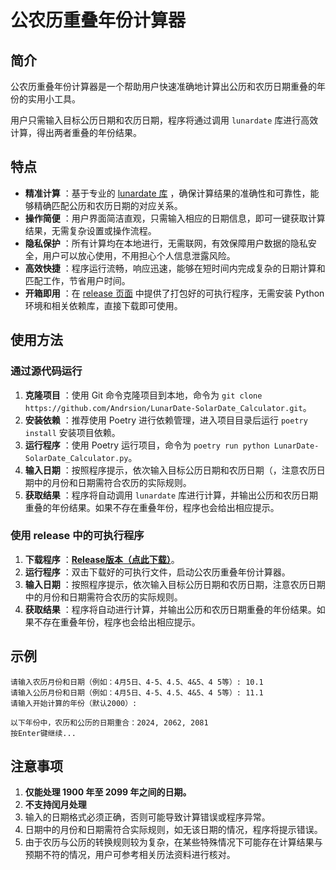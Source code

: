 # 公农历重叠年份计算器

## 简介

公农历重叠年份计算器是一个帮助用户快速准确地计算出公历和农历日期重叠的年份的实用小工具。

用户只需输入目标公历日期和农历日期，程序将通过调用 `lunardate` 库进行高效计算，得出两者重叠的年份结果。

## 特点

  * **精准计算** ：基于专业的 [lunardate 库](https://github.com/lidaobing/python-lunardate) ，确保计算结果的准确性和可靠性，能够精确匹配公历和农历日期的对应关系。
  * **操作简便** ：用户界面简洁直观，只需输入相应的日期信息，即可一键获取计算结果，无需复杂设置或操作流程。
  * **隐私保护** ：所有计算均在本地进行，无需联网，有效保障用户数据的隐私安全，用户可以放心使用，不用担心个人信息泄露风险。
  * **高效快捷** ：程序运行流畅，响应迅速，能够在短时间内完成复杂的日期计算和匹配工作，节省用户时间。
  * **开箱即用** ：在 [release 页面](https://github.com/Andrsion/LunarDate-SolarDate_Calculator/releases/tag/Main) 中提供了打包好的可执行程序，无需安装 Python 环境和相关依赖库，直接下载即可使用。

## 使用方法

### 通过源代码运行

  1. **克隆项目** ：使用 Git 命令克隆项目到本地，命令为 `git clone https://github.com/Andrsion/LunarDate-SolarDate_Calculator.git`。
  2. **安装依赖** ：推荐使用 Poetry 进行依赖管理，进入项目目录后运行 `poetry install` 安装项目依赖。
  3. **运行程序** ：使用 Poetry 运行项目，命令为 `poetry run python LunarDate-SolarDate_Calculator.py`。
  4. **输入日期** ：按照程序提示，依次输入目标公历日期和农历日期（，注意农历日期中的月份和日期需符合农历的实际规则。
  5. **获取结果** ：程序将自动调用 `lunardate` 库进行计算，并输出公历和农历日期重叠的年份结果。如果不存在重叠年份，程序也会给出相应提示。

### 使用 release 中的可执行程序

  1. **下载程序** ：**[Release版本（点此下载）](https://github.com/Andrsion/LunarDate-SolarDate_Calculator/releases/download/Main/LunarDate-SolarDate_Calculator.exe)**。
  2. **运行程序** ：双击下载好的可执行文件，启动公农历重叠年份计算器。
  3. **输入日期** ：按照程序提示，依次输入目标公历日期和农历日期，注意农历日期中的月份和日期需符合农历的实际规则。
  4. **获取结果** ：程序将自动进行计算，并输出公历和农历日期重叠的年份结果。如果不存在重叠年份，程序也会给出相应提示。

## 示例
```
请输入农历月份和日期（例如：4月5日、4-5、4.5、4&5、4 5等）: 10.1
请输入公历月份和日期（例如：4月5日、4-5、4.5、4&5、4 5等）: 11.1
请输入开始计算的年份（默认2000）:

以下年份中，农历和公历的日期重合：2024, 2062, 2081
按Enter键继续...
```
## 注意事项

1. **仅能处理 1900 年至 2099 年之间的日期。**
2. **不支持闰月处理**
3. 输入的日期格式必须正确，否则可能导致计算错误或程序异常。
4. 日期中的月份和日期需符合实际规则，如无该日期的情况，程序将提示错误。
5. 由于农历与公历的转换规则较为复杂，在某些特殊情况下可能存在计算结果与预期不符的情况，用户可参考相关历法资料进行核对。
